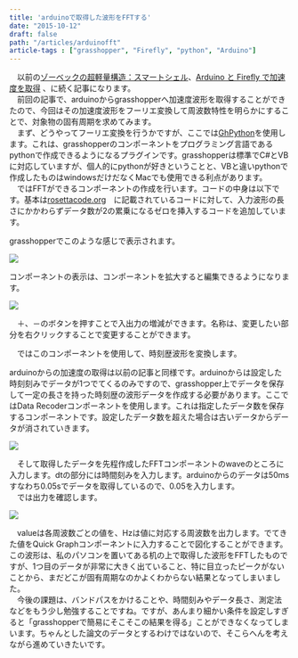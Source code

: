 ```yaml
---
title: 'arduinoで取得した波形をFFTする'
date: "2015-10-12"
draft: false
path: "/articles/arduinofft"
article-tags : ["grasshopper", "Firefly", "python", "Arduino"]
---
```


　以前の[ゾーベックの超軽量構造：スマートシェル](https://www.blogger.com/blogger.g?blogID=5019394844200843185#editor/target=post;postID=3457209235338823749;onPublishedMenu=allposts;onClosedMenu=allposts;postNum=7;src=postname)、[Arduino と Firefly で加速度を取得](http://rgkr-memo.blogspot.jp/2015/09/aruduino-firefly.html) 、に続く記事になります。  
　前回の記事で、arduinoからgrasshopperへ加速度波形を取得することができたので、今回はその加速度波形をフーリエ変換して周波数特性を明らかにすることで、対象物の固有周期を求めてみます。  
　まず、どうやってフーリエ変換を行うかですが、ここでは[GhPython](http://www.food4rhino.com/project/ghpython?ufh)を使用します。これは、grasshopperのコンポーネントをプログラミング言語であるpythonで作成できるようになるプラグインです。grasshopperは標準でC#とVBに対応していますが、個人的にpythonが好きということと、VBと違いpythonで作成したものはwindowsだけだなくMacでも使用できる利点があります。  
　ではFFTができるコンポーネントの作成を行います。コードの中身は以下です。基本は[rosettacode.org](http://rosettacode.org/wiki/Fast_Fourier_transform#Python:_Recursive)　に記載されているコードに対して、入力波形の長さにかかわらずデータ数が2の累乗になるゼロを挿入するコードを追加しています。  
  
  
  
grasshopperでこのような感じで表示されます。  
  

[![](https://2.bp.blogspot.com/-5Ya5mopjFS0/VhtTSCjBDOI/AAAAAAAAA8A/5d7UHzOh9K4/s640/fft%25E3%2582%25B3%25E3%2583%25B3%25E3%2583%259D%25E3%2583%25BC%25E3%2583%258D%25E3%2583%25B3%25E3%2583%2588%25E4%25BD%259C%25E6%2588%2590.JPG)](http://2.bp.blogspot.com/-5Ya5mopjFS0/VhtTSCjBDOI/AAAAAAAAA8A/5d7UHzOh9K4/s1600/fft%25E3%2582%25B3%25E3%2583%25B3%25E3%2583%259D%25E3%2583%25BC%25E3%2583%258D%25E3%2583%25B3%25E3%2583%2588%25E4%25BD%259C%25E6%2588%2590.JPG)

  
コンポーネントの表示は、コンポーネントを拡大すると編集できるようになります。  
  

[![](https://2.bp.blogspot.com/-wZ3Pj_ISAoo/VhtVKaHdoLI/AAAAAAAAA8M/srlLUssTB-E/s320/%25E3%2582%25B3%25E3%2583%25B3%25E3%2583%259D%25E3%2583%25BC%25E3%2583%258D%25E3%2583%25B3%25E3%2583%2588%25E3%2581%25AE%25E7%25B7%25A8%25E9%259B%2586.JPG)](http://2.bp.blogspot.com/-wZ3Pj_ISAoo/VhtVKaHdoLI/AAAAAAAAA8M/srlLUssTB-E/s1600/%25E3%2582%25B3%25E3%2583%25B3%25E3%2583%259D%25E3%2583%25BC%25E3%2583%258D%25E3%2583%25B3%25E3%2583%2588%25E3%2581%25AE%25E7%25B7%25A8%25E9%259B%2586.JPG)

  
　＋、－のボタンを押すことで入出力の増減ができます。名称は、変更したい部分を右クリックすることで変更することができます。  
  
　ではこのコンポーネントを使用して、時刻歴波形を変換します。  

arduinoからの加速度の取得は以前の記事と同様です。arduinoからは設定した時刻刻みでデータが1つでてくるのみですので、grasshopper上でデータを保存して一定の長さを持った時刻歴の波形データを作成する必要があります。ここではData Recoderコンポーネントを使用します。これは指定したデータ数を保存するコンポーネントです。設定したデータ数を超えた場合は古いデータからデータが消されていきます。  
  

[![](https://2.bp.blogspot.com/-BkyuALlyYKU/VhtYCcavLOI/AAAAAAAAA8c/tKvxVCc0jko/s640/FFT%25E3%2581%25AE%25E5%2585%25A5%25E5%258A%259B%25E6%25B3%2595.JPG)](http://2.bp.blogspot.com/-BkyuALlyYKU/VhtYCcavLOI/AAAAAAAAA8c/tKvxVCc0jko/s1600/FFT%25E3%2581%25AE%25E5%2585%25A5%25E5%258A%259B%25E6%25B3%2595.JPG)

  
　そして取得したデータを先程作成したFFTコンポーネントのwaveのところに入力します。dtの部分には時間刻みを入力します。arduinoからのデータは50msすなわち0.05sでデータを取得しているので、0.05を入力します。  
　では出力を確認します。  
  

[![](https://4.bp.blogspot.com/-0w88OQurros/VhtbHNjD3DI/AAAAAAAAA8s/aysTdC893kM/s640/FFT%25E3%2581%25AE%25E5%2587%25BA%25E5%258A%259B.JPG)](http://4.bp.blogspot.com/-0w88OQurros/VhtbHNjD3DI/AAAAAAAAA8s/aysTdC893kM/s1600/FFT%25E3%2581%25AE%25E5%2587%25BA%25E5%258A%259B.JPG)

  
　valueは各周波数ごとの値を、Hzは値に対応する周波数を出力します。でてきた値をQuick Graphコンポーネントに入力することで図化することができます。この波形は、私のパソコンを置いてある机の上で取得した波形をFFTしたものですが、1つ目のデータが非常に大きく出ていること、特に目立ったピークがないことから、まだどこが固有周期なのかよくわからない結果となってしまいました。  
　今後の課題は、バンドパスをかけることや、時間刻みやデータ長さ、測定法などをもう少し勉強することですね。ですが、あんまり細かい条件を設定しすぎると「grasshopperで簡易にそこそこの結果を得る」ことができなくなってしまいます。ちゃんとした論文のデータとするわけではないので、そこらへんを考えながら進めていきたいです。